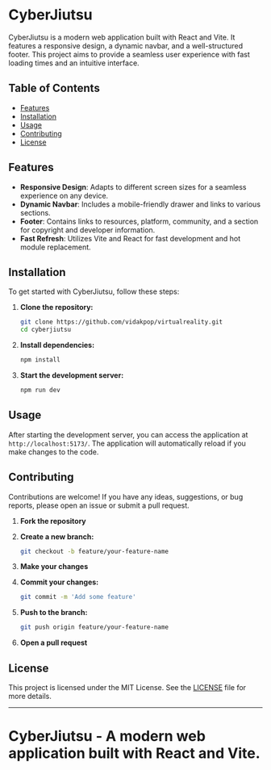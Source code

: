 # CyberJiutsu

CyberJiutsu is a modern web application built with React and Vite. It features a responsive design, a dynamic navbar, and a well-structured footer. This project aims to provide a seamless user experience with fast loading times and an intuitive interface.

## Table of Contents

- [Features](#features)
- [Installation](#installation)
- [Usage](#usage)
- [Contributing](#contributing)
- [License](#license)

## Features

- **Responsive Design**: Adapts to different screen sizes for a seamless experience on any device.
- **Dynamic Navbar**: Includes a mobile-friendly drawer and links to various sections.
- **Footer**: Contains links to resources, platform, community, and a section for copyright and developer information.
- **Fast Refresh**: Utilizes Vite and React for fast development and hot module replacement.

## Installation

To get started with CyberJiutsu, follow these steps:

1. **Clone the repository:**

    ```bash
    git clone https://github.com/vidakpop/virtualreality.git
    cd cyberjiutsu
    ```

2. **Install dependencies:**

    ```bash
    npm install
    ```

3. **Start the development server:**

    ```bash
    npm run dev
    ```

## Usage

After starting the development server, you can access the application at `http://localhost:5173/`. The application will automatically reload if you make changes to the code.

## Contributing

Contributions are welcome! If you have any ideas, suggestions, or bug reports, please open an issue or submit a pull request.

1. **Fork the repository**
2. **Create a new branch:**

    ```bash
    git checkout -b feature/your-feature-name
    ```

3. **Make your changes**
4. **Commit your changes:**

    ```bash
    git commit -m 'Add some feature'
    ```

5. **Push to the branch:**

    ```bash
    git push origin feature/your-feature-name
    ```

6. **Open a pull request**

## License

This project is licensed under the MIT License. See the [LICENSE](LICENSE) file for more details.

---


**CyberJiutsu** - A modern web application built with React and Vite.
=======

